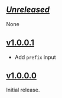 ## [_Unreleased_](https://github.com/freckle/hspec-junit-formatter/compare/v1.0.0.1...main)

None

## [v1.0.0.1](https://github.com/freckle/hspec-junit-formatter/compare/v1.0.0.0...v1.0.0.1)

- Add `prefix` input

## [v1.0.0.0](https://github.com/freckle/stack-cache-action/tree/v1.0.0.0)

Initial release.
